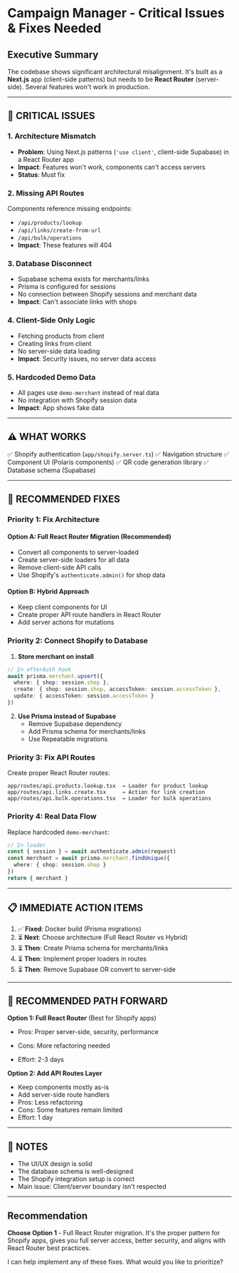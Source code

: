 # Campaign Manager - Critical Issues & Fixes Needed

## Executive Summary

The codebase shows significant architectural misalignment. It's built as a **Next.js** app (client-side patterns) but needs to be **React Router** (server-side). Several features won't work in production.

---

## 🔴 CRITICAL ISSUES

### 1. **Architecture Mismatch**
- **Problem**: Using Next.js patterns (`'use client'`, client-side Supabase) in a React Router app
- **Impact**: Features won't work, components can't access servers
- **Status**: Must fix

### 2. **Missing API Routes**
Components reference missing endpoints:
- `/api/products/lookup` 
- `/api/links/create-from-url`
- `/api/bulk/operations`
- **Impact**: These features will 404

### 3. **Database Disconnect**
- Supabase schema exists for merchants/links
- Prisma is configured for sessions
- No connection between Shopify sessions and merchant data
- **Impact**: Can't associate links with shops

### 4. **Client-Side Only Logic**
- Fetching products from client
- Creating links from client
- No server-side data loading
- **Impact**: Security issues, no server data access

### 5. **Hardcoded Demo Data**
- All pages use `demo-merchant` instead of real data
- No integration with Shopify session data
- **Impact**: App shows fake data

---

## ⚠️ WHAT WORKS

✅ Shopify authentication (`app/shopify.server.ts`)
✅ Navigation structure
✅ Component UI (Polaris components)
✅ QR code generation library
✅ Database schema (Supabase)

---

## 🔧 RECOMMENDED FIXES

### Priority 1: Fix Architecture

#### Option A: Full React Router Migration (Recommended)
- Convert all components to server-loaded
- Create server-side loaders for all data
- Remove client-side API calls
- Use Shopify's `authenticate.admin()` for shop data

#### Option B: Hybrid Approach
- Keep client components for UI
- Create proper API route handlers in React Router
- Add server actions for mutations

### Priority 2: Connect Shopify to Database

1. **Store merchant on install**
```typescript
// In afterAuth hook
await prisma.merchant.upsert({
  where: { shop: session.shop },
  create: { shop: session.shop, accessToken: session.accessToken },
  update: { accessToken: session.accessToken }
})
```

2. **Use Prisma instead of Supabase**
   - Remove Supabase dependency
   - Add Prisma schema for merchants/links
   - Use Repeatable migrations

### Priority 3: Fix API Routes

Create proper React Router routes:
```
app/routes/api.products.lookup.tsx  → Loader for product lookup
app/routes/api.links.create.tsx     → Action for link creation
app/routes/api.bulk.operations.tsx  → Loader for bulk operations
```

### Priority 4: Real Data Flow

Replace hardcoded `demo-merchant`:
```typescript
// In loader
const { session } = await authenticate.admin(request)
const merchant = await prisma.merchant.findUnique({ 
  where: { shop: session.shop } 
})
return { merchant }
```

---

## 📋 IMMEDIATE ACTION ITEMS

1. ✅ **Fixed**: Docker build (Prisma migrations)
2. ⏳ **Next**: Choose architecture (Full React Router vs Hybrid)
3. ⏳ **Then**: Create Prisma schema for merchants/links
4. ⏳ **Then**: Implement proper loaders in routes
5. ⏳ **Then**: Remove Supabase OR convert to server-side

---

## 🎯 RECOMMENDED PATH FORWARD

**Option 1: Full React Router** (Best for Shopify apps)
- Pros: Proper server-side, security, performance
     
- Cons: More refactoring needed
- Effort: 2-3 days

**Option 2: Add API Routes Layer**
- Keep components mostly as-is
- Add server-side route handlers
- Pros: Less refactoring
- Cons: Some features remain limited
- Effort: 1 day

---

## 📝 NOTES

- The UI/UX design is solid
- The database schema is well-designed
- The Shopify integration setup is correct
- Main issue: Client/server boundary isn't respected

---

## Recommendation

**Choose Option 1** - Full React Router migration. It's the proper pattern for Shopify apps, gives you full server access, better security, and aligns with React Router best practices.

I can help implement any of these fixes. What would you like to prioritize?

